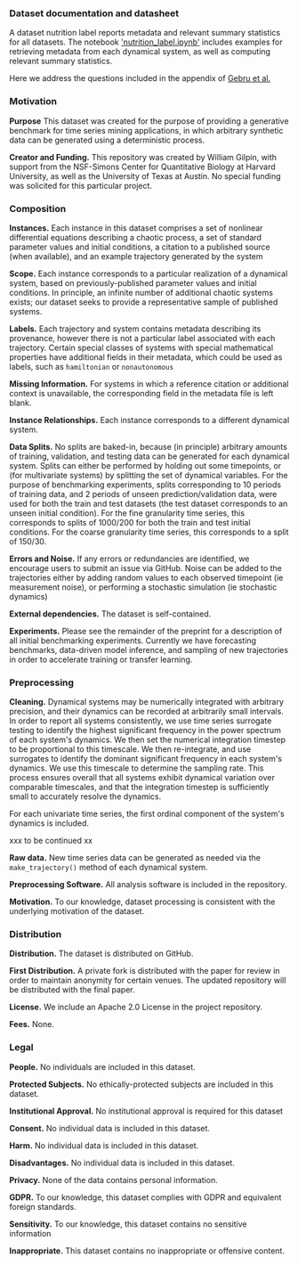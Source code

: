 ### Dataset documentation and datasheet

A dataset nutrition label reports metadata and relevant summary statistics for all datasets. The notebook ['nutrition_label.ipynb'](nutrition_label.ipynb) includes examples for retrieving metadata from each dynamical system, as well as computing relevant summary statistics.

Here we address the questions included in the appendix of [Gebru et al.](https://arxiv.org/abs/1803.09010)

### Motivation

**Purpose** This dataset was created for the purpose of providing a generative benchmark for time series mining applications, in which arbitrary synthetic data can be generated using a deterministic process.

**Creator and Funding.** This repository was created by William Gilpin, with support from the NSF-Simons Center for Quantitative Biology at Harvard University, as well as the University of Texas at Austin. No special funding was solicited for this particular project.

### Composition

**Instances.** Each instance in this dataset comprises a set of nonlinear differential equations describing a chaotic process, a set of standard parameter values and initial conditions, a citation to a published source (when available), and an example trajectory generated by the system

**Scope.** Each instance corresponds to a particular realization of a dynamical system, based on previously-published parameter values and initial conditions. In principle, an infinite number of additional chaotic systems exists; our dataset seeks to provide a representative sample of published systems.

**Labels.** Each trajectory and system contains metadata describing its provenance, however there is not a particular label associated with each trajectory. Certain special classes of systems with special mathematical properties have additional fields in their metadata, which could be used as labels, such as `hamiltonian` or `nonautonomous`

**Missing Information.** For systems in which a reference citation or additional context is unavailable, the corresponding field in the metadata file is left blank.

**Instance Relationships.** Each instance corresponds to a different dynamical system.

**Data Splits.** No splits are baked-in, because (in principle) arbitrary amounts of training, validation, and testing data can be generated for each dynamical system. Splits can either be performed by holding out some timepoints, or (for multivariate systems) by splitting the set of dynamical variables. For the purpose of benchmarking experiments, splits corresponding to $10$ periods of training data, and $2$ periods of unseen prediction/validation data, were used for both the train and test datasets (the test dataset corresponds to an unseen initial condition). For the fine granularity time series, this corresponds to splits of 1000/200 for both the train and test initial conditions. For the coarse granularity time series, this corresponds to a split of 150/30.

**Errors and Noise.** If any errors or redundancies are identified, we encourage users to submit an issue via GitHub. Noise can be added to the trajectories either by adding random values to each observed timepoint (ie measurement noise), or performing a stochastic simulation (ie stochastic dynamics)

**External dependencies.** The dataset is self-contained.

**Experiments.** Please see the remainder of the preprint for a description of all initial benchmarking experiments. Currently we have forecasting benchmarks, data-driven model inference, and sampling of new trajectories in order to accelerate training or transfer learning.

### Preprocessing

**Cleaning.** Dynamical systems may be numerically integrated with arbitrary precision, and their dynamics can be recorded at arbitrarily small intervals. In order to report all systems consistently, we use time series surrogate testing to identify the highest significant frequency in the power spectrum of each system's dynamics. We then set the numerical integration timestep to be proportional to this timescale. We then re-integrate, and use surrogates to identify the dominant significant frequency in each system's dynamics. We use this timescale to determine the sampling rate. This process ensures overall that all systems exhibit dynamical variation over comparable timescales, and that the integration timestep is sufficiently small to accurately resolve the dynamics.

For each univariate time series, the first ordinal component of the system's dynamics is included.

xxx to be continued xx

**Raw data.** New time series data can be generated as needed via the `make_trajectory()` method of each dynamical system.

**Preprocessing Software.** All analysis software is included in the repository.

**Motivation.** To our knowledge, dataset processing is consistent with the underlying motivation of the dataset.

### Distribution

**Distribution.** The dataset is distributed on GitHub.

**First Distribution.** A private fork is distributed with the paper for review in order to maintain anonymity for certain venues. The updated repository will be distributed with the final paper.

**License.** We include an Apache 2.0 License in the project repository.

**Fees.** None.

### Legal

**People.** No individuals are included in this dataset.

**Protected Subjects.** No ethically-protected subjects are included in this dataset.

**Institutional Approval.** No institutional approval is required for this dataset

**Consent.** No individual data is included in this dataset.

**Harm.** No individual data is included in this dataset.

**Disadvantages.** No individual data is included in this dataset.

**Privacy.** None of the data contains personal information.

**GDPR.** To our knowledge, this dataset complies with GDPR and equivalent foreign standards.

**Sensitivity.** To our knowledge, this dataset contains no sensitive information

**Inappropriate.** This dataset contains no inappropriate or offensive content.

